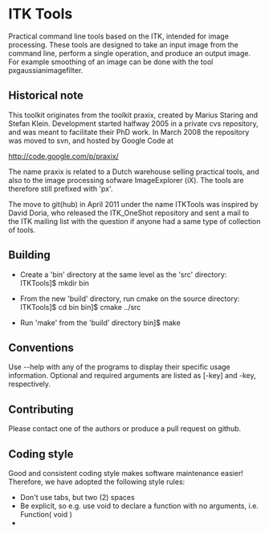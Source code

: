 ITK Tools
==========

Practical command line tools based on the ITK, intended for image processing.
These tools are designed to take an input image from the command line, perform a single operation, and produce an output image. For example smoothing of an image can be done with the tool pxgaussianimagefilter.

Historical note
---------------

This toolkit originates from the toolkit praxix, created by Marius Staring and Stefan Klein. Development started halfway 2005 in a private cvs repository, and was meant to facilitate their PhD work. In March 2008 the repository was moved to svn, and hosted by Google Code at

  http://code.google.com/p/praxix/

The name praxix is related to a Dutch warehouse selling practical tools, and also to the image processing sofware ImageExplorer (iX). The tools are therefore still prefixed with 'px'.

The move to git(hub) in April 2011 under the name ITKTools was inspired by David Doria, who released the ITK\_OneShot repository and sent a mail to the ITK mailing list with the question if anyone had a same type of collection of tools.

Building
--------
- Create a 'bin' directory at the same level as the 'src' directory:
ITKTools]$ mkdir bin

- From the new 'build' directory, run cmake on the source directory:
ITKTools]$ cd bin
bin]$ cmake ../src

- Run 'make' from the 'build' directory
bin]$ make

Conventions
-----------
Use --help with any of the programs to display their specific usage information.
Optional and required arguments are listed as [-key] and -key, respectively.

Contributing
------------
Please contact one of the authors or produce a pull request on github.

Coding style
------------

Good and consistent coding style makes software maintenance easier! Therefore, we have adopted the following style rules:
- Don't use tabs, but two (2) spaces
- Be explicit, so e.g. use void to declare a function with no arguments, i.e. Function( void )
-

